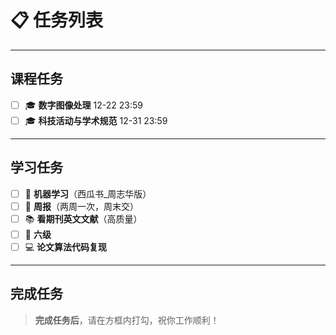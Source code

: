 # 📋 任务列表

---

## 课程任务

- [ ] 🎓 **数字图像处理** 12-22 23:59
- [ ] 🎓 **科技活动与学术规范** 12-31 23:59

---

## 学习任务

- [ ] 📘 **机器学习**（西瓜书_周志华版）
- [ ] 📝 **周报**（两周一次，周末交）
- [ ] 📚 **看期刊英文文献**（高质量）
- [ ] 📘 **六级**
- [ ] 💻 **论文算法代码复现**

---

## 完成任务

> **完成任务后**，请在方框内打勾，祝你工作顺利！
